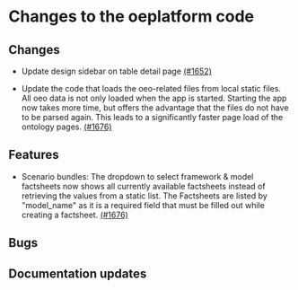 # Changes to the oeplatform code

## Changes

- Update design sidebar on table detail page [(#1652)](https://github.com/OpenEnergyPlatform/oeplatform/pull/1652)

- Update the code that loads the oeo-related files from local static files. All oeo data is not only loaded when the app is started. Starting the app now takes more time, but offers the advantage that the files do not have to be parsed again. This leads to a significantly faster page load of the ontology pages. [(#1676)](https://github.com/OpenEnergyPlatform/oeplatform/pull/1676)

## Features

- Scenario bundles: The dropdown to select framework & model factsheets now shows all currently available factsheets instead of retrieving the values from a static list. The Factsheets are listed by "model_name" as it is a required field that must be filled out while creating a factsheet. [(#1676)](https://github.com/OpenEnergyPlatform/oeplatform/pull/1676)

## Bugs

## Documentation updates
